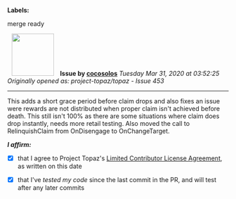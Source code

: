 **Labels:**

merge ready



<a href="https://github.com/cocosolos"><img src="https://avatars2.githubusercontent.com/u/2593549?v=4" width="96" height="96" hspace="10"></img></a> **Issue by [cocosolos](https://github.com/cocosolos)**
_Tuesday Mar 31, 2020 at 03:52:25_
_Originally opened as: project-topaz/topaz - Issue 453_

----

This adds a short grace period before claim drops and also fixes an issue were rewards are not distributed when proper claim isn't achieved before death. This still isn't 100% as there are some situations where claim does drop instantly, needs more retail testing. Also moved the call to RelinquishClaim from OnDisengage to OnChangeTarget.

<!-- place 'x' mark between square [] brackets to affirm: -->
**_I affirm:_**
- [x] that I agree to Project Topaz's [Limited Contributor License Agreement](http://project-topaz.com/blob/release/CONTRIBUTOR_AGREEMENT.md), as written on this date
- [x] that I've _tested my code_ since the last commit in the PR, and will test after any later commits


